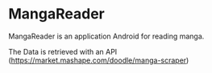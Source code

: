 # MangaReader

MangaReader is an application Android for reading manga.

The Data is retrieved with an API (https://market.mashape.com/doodle/manga-scraper)

